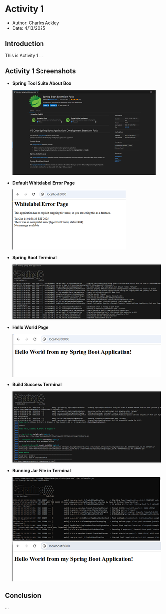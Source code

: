 # Activity 1

- Author:  Charles Ackley
- Date:  4/13/2025

## Introduction

This is Activity 1 ...

## Activity 1 Screenshots

- **Spring Tool Suite About Box**

  ![Spring Boot Tool Suite](./SpringBootToolSuite.png)

- **Default Whitelabel Error Page**

  ![Whitelabel Error Page](./WhitelabelErrorPage.png)

- **Spring Boot Terminal**

  ![Spring Boot Running](./SpringBootTerminal.png)

- **Hello World Page**

  ![Hello World](./HelloWorld.png)

- **Build Success Terminal**

  ![Build Success](./BuildSuccess.png)

- **Running Jar File in Terminal**

  ![Jar File Running](./RunningJarFile.png)
  <br>
  ![Jar Hello World](./JarFileHelloWorld.png)

## Conclusion
...
